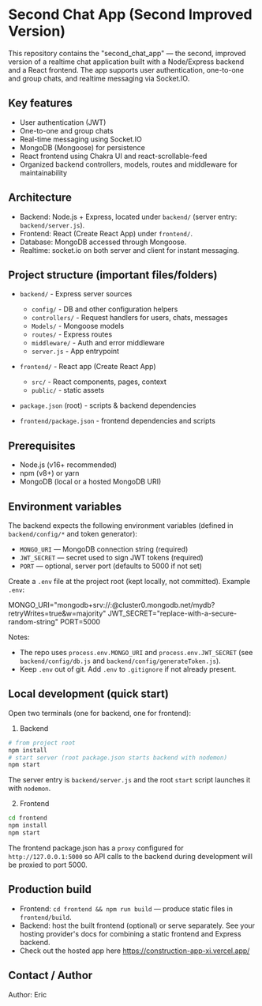 # Second Chat App (Second Improved Version)

This repository contains the "second_chat_app" — the second, improved version of a realtime chat application built with a Node/Express backend and a React frontend. The app supports user authentication, one-to-one and group chats, and realtime messaging via Socket.IO.

## Key features

- User authentication (JWT)
- One-to-one and group chats
- Real-time messaging using Socket.IO
- MongoDB (Mongoose) for persistence
- React frontend using Chakra UI and react-scrollable-feed
- Organized backend controllers, models, routes and middleware for maintainability

## Architecture

- Backend: Node.js + Express, located under `backend/` (server entry: `backend/server.js`).
- Frontend: React (Create React App) under `frontend/`.
- Database: MongoDB accessed through Mongoose.
- Realtime: socket.io on both server and client for instant messaging.

## Project structure (important files/folders)

- `backend/` - Express server sources

  - `config/` - DB and other configuration helpers
  - `controllers/` - Request handlers for users, chats, messages
  - `Models/` - Mongoose models
  - `routes/` - Express routes
  - `middleware/` - Auth and error middleware
  - `server.js` - App entrypoint

- `frontend/` - React app (Create React App)

  - `src/` - React components, pages, context
  - `public/` - static assets

- `package.json` (root) - scripts & backend dependencies
- `frontend/package.json` - frontend dependencies and scripts

## Prerequisites

- Node.js (v16+ recommended)
- npm (v8+) or yarn
- MongoDB (local or a hosted MongoDB URI)

## Environment variables

The backend expects the following environment variables (defined in `backend/config/*` and token generator):

- `MONGO_URI` — MongoDB connection string (required)
- `JWT_SECRET` — secret used to sign JWT tokens (required)
- `PORT` — optional, server port (defaults to 5000 if not set)

Create a `.env` file at the project root (kept locally, not committed). Example `.env`:

MONGO_URI="mongodb+srv://<user>:<password>@cluster0.mongodb.net/mydb?retryWrites=true&w=majority"
JWT_SECRET="replace-with-a-secure-random-string"
PORT=5000

Notes:

- The repo uses `process.env.MONGO_URI` and `process.env.JWT_SECRET` (see `backend/config/db.js` and `backend/config/generateToken.js`).
- Keep `.env` out of git. Add `.env` to `.gitignore` if not already present.

## Local development (quick start)

Open two terminals (one for backend, one for frontend):

1. Backend

```bash
# from project root
npm install
# start server (root package.json starts backend with nodemon)
npm start
```

The server entry is `backend/server.js` and the root `start` script launches it with `nodemon`.

2. Frontend

```bash
cd frontend
npm install
npm start
```

The frontend package.json has a `proxy` configured for `http://127.0.0.1:5000` so API calls to the backend during development will be proxied to port 5000.

## Production build

- Frontend: `cd frontend && npm run build` — produce static files in `frontend/build`.
- Backend: host the built frontend (optional) or serve separately. See your hosting provider's docs for combining a static frontend and Express backend.
- Check out the hosted app here https://construction-app-xi.vercel.app/

## Contact / Author

Author: Eric
